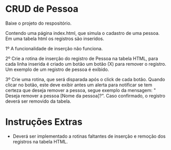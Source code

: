 # CRUD de Pessoa
Baixe o projeto do respositório.

Contendo uma página index.html, que simula o cadastro de uma pessoa.
Em uma tabela html os registros são inseridos.

1º A funcionalidade de inserção não funciona.

2º Crie a rotina de inserção do registro de Pessoa na tabela HTML, para cada linha inserida 
é criado um botão um botão (X) para remover o registro. Um exemplo de um registro de pessoa é exibido.

3º Crie uma rotina, que será disparada após o click de cada botão. Quando clicar no botão, este deve exibir antes um
 alerta para notificar se tem certeza que deseja remover a pessoa, segue exemplo da mensagem: " Deseja remover a pessoa [Nome da pessoa]?". 
 Caso confirmado, o registro deverá ser removido da tabela.


# Instruções Extras

- Deverá ser implementado a rotinas faltantes de inserção e remoção dos registros na tabela HTML.
 
